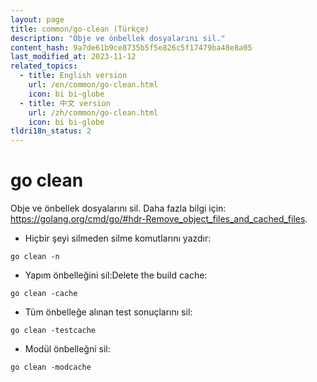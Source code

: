```yaml
---
layout: page
title: common/go-clean (Türkçe)
description: "Obje ve önbellek dosyalarını sil."
content_hash: 9a7de61b9ce8735b5f5e826c5f17479ba48e8a05
last_modified_at: 2023-11-12
related_topics:
  - title: English version
    url: /en/common/go-clean.html
    icon: bi bi-globe
  - title: 中文 version
    url: /zh/common/go-clean.html
    icon: bi bi-globe
tldri18n_status: 2
---
```

# go clean

Obje ve önbellek dosyalarını sil.
Daha fazla bilgi için: <https://golang.org/cmd/go/#hdr-Remove_object_files_and_cached_files>.

- Hiçbir şeyi silmeden silme komutlarını yazdır:

`go clean -n`

- Yapım önbelleğini sil:Delete the build cache:

`go clean -cache`

- Tüm önbelleğe alınan test sonuçlarını sil:

`go clean -testcache`

- Modül önbelleğni sil:

`go clean -modcache`
